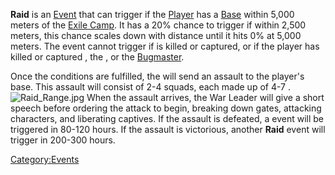 **Raid** is an [Event](Events.md "wikilink") that can trigger if the
[Player](Nameless.md "wikilink") has a
[Base](Guide_to_Building_an_Outpost.md "wikilink") within 5,000 meters of
the [Exile Camp](Exile_Camp.md "wikilink"). It has a 20% chance to trigger
if within 2,500 meters, this chance scales down with distance until it
hits 0% at 5,000 meters. The event cannot trigger if [](Tora_the_Fearless.md) is killed or captured, or if the
player has killed or captured [](Esata_the_Stone_Golem.md), the [](Holy_Lord_Phoenix.md), or the
[Bugmaster](Bugmaster.md "wikilink").

Once the conditions are fulfilled, the [](03%20-%20Projects%20&%20Wikis/Kenshi/Kenshi%20Wiki/Kenshi%20Wiki%20Template/Band_of_Bones.md) will send an assault to the player's
base. This assault will consist of 2-4 squads, each made up of 4-7 [](Band_of_Bones_(Character).md).
![](Raid_Range.jpg "Raid_Range.jpg") When the assault arrives, the War
Leader will give a short speech before ordering the attack to begin,
breaking down gates, attacking characters, and liberating captives. If
the assault is defeated, a [](Shek_Challengers_(Band_of_Bones).md) event will be
triggered in 80-120 hours. If the assault is victorious, another
**Raid** event will trigger in 200-300 hours.

[Category:Events](Category:Events "wikilink")